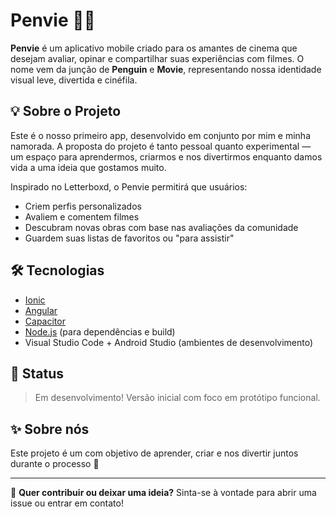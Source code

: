 # Penvie 🎥🐧

**Penvie** é um aplicativo mobile criado para os amantes de cinema que desejam avaliar, opinar e compartilhar suas experiências com filmes. O nome vem da junção de **Penguin** e **Movie**, representando nossa identidade visual leve, divertida e cinéfila.

## 💡 Sobre o Projeto

Este é o nosso primeiro app, desenvolvido em conjunto por mim e minha namorada. A proposta do projeto é tanto pessoal quanto experimental — um espaço para aprendermos, criarmos e nos divertirmos enquanto damos vida a uma ideia que gostamos muito.

Inspirado no Letterboxd, o Penvie permitirá que usuários:

- Criem perfis personalizados
- Avaliem e comentem filmes
- Descubram novas obras com base nas avaliações da comunidade
- Guardem suas listas de favoritos ou "para assistir"

## 🛠️ Tecnologias

- [Ionic](https://ionicframework.com/)
- [Angular](https://angular.io/)
- [Capacitor](https://capacitorjs.com/)
- [Node.js](https://nodejs.org/) (para dependências e build)
- Visual Studio Code + Android Studio (ambientes de desenvolvimento)

## 🚧 Status

> Em desenvolvimento! Versão inicial com foco em protótipo funcional.

## ✨ Sobre nós

Este projeto é um com objetivo de aprender, criar e nos divertir juntos durante o processo 💙

---

📌 **Quer contribuir ou deixar uma ideia?** Sinta-se à vontade para abrir uma issue ou entrar em contato!


